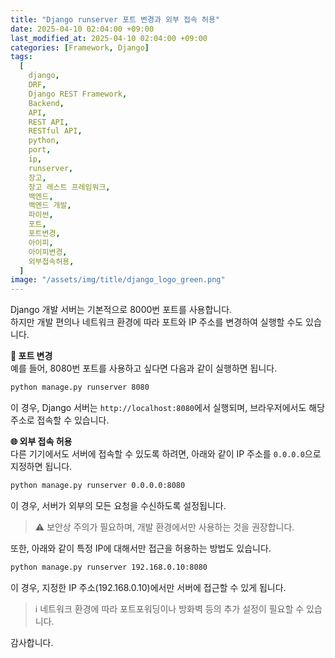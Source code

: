 ```yaml
---
title: "Django runserver 포트 변경과 외부 접속 허용"
date: 2025-04-10 02:04:00 +09:00
last_modified_at: 2025-04-10 02:04:00 +09:00
categories: [Framework, Django]
tags:
  [
    django,
    DRF,
    Django REST Framework,
    Backend,
    API,
    REST API,
    RESTful API,
    python,
    port,
    ip,
    runserver,
    장고,
    장고 레스트 프레임워크,
    백엔드,
    백엔드 개발,
    파이썬,
    포트,
    포트변경,
    아이피,
    아이피변경,
    외부접속허용,
  ]
image: "/assets/img/title/django_logo_green.png"
---
```


Django 개발 서버는 기본적으로 8000번 포트를 사용합니다.  
하지만 개발 편의나 네트워크 환경에 따라 포트와 IP 주소를 변경하여 실행할 수도 있습니다.  

**🔀 포트 변경**  
예를 들어, 8080번 포트를 사용하고 싶다면 다음과 같이 실행하면 됩니다.  
```bash
python manage.py runserver 8080
```
이 경우, Django 서버는 `http://localhost:8080`에서 실행되며, 브라우저에서도 해당 주소로 접속할 수 있습니다.  

**🌐 외부 접속 허용**  
다른 기기에서도 서버에 접속할 수 있도록 하려면, 아래와 같이 IP 주소를 `0.0.0.0`으로 지정하면 됩니다.  
```bash
python manage.py runserver 0.0.0.0:8080
```
이 경우, 서버가 외부의 모든 요청을 수신하도록 설정됩니다.  
> ⚠️ 보안상 주의가 필요하며, 개발 환경에서만 사용하는 것을 권장합니다.  

또한, 아래와 같이 특정 IP에 대해서만 접근을 허용하는 방법도 있습니다.  
```bash
python manage.py runserver 192.168.0.10:8080
```
이 경우, 지정한 IP 주소(192.168.0.10)에서만 서버에 접근할 수 있게 됩니다.  
> ℹ️ 네트워크 환경에 따라 포트포워딩이나 방화벽 등의 추가 설정이 필요할 수 있습니다.  

감사합니다.  
